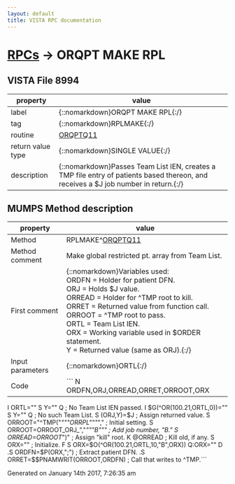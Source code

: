 ```yaml
---
layout: default
title: VISTA RPC documentation
---
```




# [RPCs](TableOfContent.md) &#8594; ORQPT MAKE RPL 


 ## VISTA File 8994
 property | value 
--- | --- 
 label | {::nomarkdown}ORQPT MAKE RPL{:/}
 tag | {::nomarkdown}RPLMAKE{:/}
 routine | [ORQPTQ11](http://code.osehra.org/dox/Routine_ORQPTQ11_source.html)
 return value type | {::nomarkdown}SINGLE VALUE{:/}
 description | {::nomarkdown}Passes Team List IEN, creates a TMP file entry of patients based thereon, and receives a $J job number in return.{:/}


## MUMPS Method description

 property | value 
 --- | --- 
 Method | RPLMAKE^[ORQPTQ11](http://code.osehra.org/dox/Routine_ORQPTQ11_source.html)
 Method comment | Make global restricted pt. array from Team List.
 First comment | {::nomarkdown}Variables used:<br/>ORDFN   = Holder for patient DFN.<br/>ORJ     = Holds $J value.<br/>ORREAD  = Holder for ^TMP root to kill.<br/>ORRET   = Returned value from function call.<br/>ORROOT  = ^TMP root to pass.<br/>ORTL    = Team List IEN.<br/>ORX     = Working variable used in $ORDER statement.<br/>Y       = Returned value (same as ORJ).{:/}
 Input parameters | {::nomarkdown}ORTL{:/}
 Code | ```  N ORDFN,ORJ,ORREAD,ORRET,ORROOT,ORX
 I ORTL="" S Y="" Q                        ; No Team List IEN passed.
 I $G(^OR(100.21,ORTL,0))="" S Y="" Q      ; No such Team List.
 S (ORJ,Y)=$J                              ; Assign returned value.
 S ORROOT="^TMP("_"""ORRPL"""_","          ; Initial setting.
 S ORROOT=ORROOT_ORJ_","_"""B"""           ; Add job number, "B."
 S ORREAD=ORROOT_")"                       ; Assign "kill" root.
 K @ORREAD                                 ; Kill old, if any.
 S ORX=""                                  ; Initialize.
 F  S ORX=$O(^OR(100.21,ORTL,10,"B",ORX)) Q:ORX=""  D
 .S ORDFN=$P(ORX,";")                      ; Extract patient DFN.
 .S ORRET=$$PNAMWRIT(ORROOT,ORDFN)         ; Call that writes to ^TMP.```




 Generated on January 14th 2017, 7:26:35 am